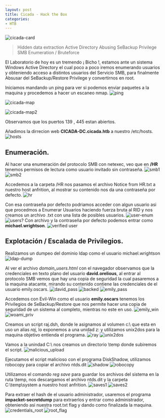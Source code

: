 ```yaml
---
layout: post
title: Cicada - Hack the Box
categories:
- HTB 
---
```






![cicada-card](https://github.com/user-attachments/assets/5296de6c-41fa-4ac3-9d03-a8b025a39787)
> Hidden data extraction Active Directory
> Abusing SeBackup Privilege
> SMB Enumeration / Bruteforce



El Laboratorio de hoy es un tremendo ¡ Bicho !, estamos ante un sistema Windows Active Directory el cual poco a poco iremos enumerando usuarios y obteniendo acceso a distintos usuarios del Servicio SMB, para finalmente Absusar del SeBackup/Restore Privilege y convertirnos en root.

Iniciamos mandando un ping para ver si podemos enviar paquetes a la maquina y procedemos a hacer un escaneo nmap.
![ping](https://github.com/user-attachments/assets/e5f01045-14e7-480c-b3e0-5834f3ba3421)

![cicada-map](https://github.com/user-attachments/assets/bc057823-303a-4d32-9dbc-e60295053338)

![cicada-map2](https://github.com/user-attachments/assets/8a70f91e-f0e7-45d2-842b-2f85ce00ff82)

Observamos que los puertos 139 , 445 estan abiertos.

Añadimos la dirrecion web **CICADA-DC.cicada.htb** a nuestro /etc/hosts.
![hosts](https://github.com/user-attachments/assets/a05d043a-dbe1-4a8d-abf4-311b5aeae5d5)


## Enumeración.

Al hacer una enumeración del protocolo SMB con netexec, veo que en **/HR** tenemos permisos de lectura como usuario invitado sin contraseña.
![smb1](https://github.com/user-attachments/assets/35bac525-87be-40a5-bc41-3e46dc13b407)
![smb2](https://github.com/user-attachments/assets/0b1c5319-fe63-4a7d-a9cb-1e19778068a2)

Accedemos a la carpeta /HR nos pasamos el archivo Notice from HR.txt a nuestro host anfrition, al mostrar su contenido nos da una contraseña por defecto.
![hr](https://github.com/user-attachments/assets/9f119c27-ea79-4919-bd4a-f7f8ea6d95dd)

Con esa contraseña por defecto podriamos acceder con algun usuario asi que procedmos a Enumerar Usuarios haciendo fuerza bruta al RID y nos creamos un archivo .txt con una lista de posibles usuarios.
![user-enum](https://github.com/user-attachments/assets/9698c631-09ca-42c6-aa29-2b0ead3a2bb9)
![users?](https://github.com/user-attachments/assets/fc6e6d3f-16b6-4e6b-a4c7-4a678582ecfb)
Con archivo y la contraseña por defecto podemos entrar como **michael.wrightson**.
![verified user](https://github.com/user-attachments/assets/49cd356d-e496-47ce-bda3-2cd240537a79)


## Explotación / Escalada de Privilegios.
Realizamos un dumpeo del dominio ldap como el usuario michael.wrightson
![ldap-dump](https://github.com/user-attachments/assets/e12a7840-9d36-4d34-95ea-cbb5b0a34672)

Al ver el archivo *domain_users.html* con el navegador observamos que la credenciales en texto plano del usuario **david.orelious**, al entrar al protocolo SMB vemos que hay una copia de seguridad la cual pasaremos a la maquina atacante, mirando su contenido contiene las credenciales de el usuario emily.oscars.
![david_pass](https://github.com/user-attachments/assets/08a85ee9-defa-4c7d-8f69-7f347ea13d7b)
![backed](https://github.com/user-attachments/assets/22899f1d-7726-4b63-86ac-682be75773b9)
![emily_pass](https://github.com/user-attachments/assets/81819965-dda5-4771-b1b0-63e413c5bc98)


Accedemos con Evil-Win como el usuario **emily.oscars** tenemos los Privilegios de SeBackup/Restore que nos permite hacer una copia de seguridad de un sistema al completo, mientras no este en uso.
![emily_win](https://github.com/user-attachments/assets/1c75404e-28b4-45f3-b92d-c0f2db2cb59d)
![woami_priv](https://github.com/user-attachments/assets/fb17102e-a48e-43a8-a040-4b463bd29869)

Creamos un script raj.dsh, donde le asignamos al volumen c:\ que esta en uso un alias *raj*, lo exponemos a una unidad z: y utilizamos unix2dos para la maquina objetivo entienda el programa.
![ray](https://github.com/user-attachments/assets/5d153a44-75a4-4d4f-bd33-06eb6f7e221a)
![unix2dos](https://github.com/user-attachments/assets/105a8b8e-e2fb-4f25-8db8-21c9698032d0)

Vamos a la unindad C:\ nos creamos un directorio \temp donde subiremos el script.
![malicious_upload](https://github.com/user-attachments/assets/671ef274-1d93-4885-a00d-f0d0afde12f3)

Ejecutamos el script malicioso con el programa DiskShadow, utilizamos robocopy para copiar el archivo ntds.dit 
![shadow](https://github.com/user-attachments/assets/ad7c7944-d1cd-4a26-818a-35b34507a718)
![robocopy](https://github.com/user-attachments/assets/f5bd58de-f420-4350-a8b2-049eb79c656d)


Utilizamos el comando *reg save* para guardar los archivos del sistema en la ruta \temp, nos descargamos el archivo ntds.dit y la carpeta C:\temp\system a nuestro host anfrition.
![saves1](https://github.com/user-attachments/assets/e92dbb67-9a9d-4a76-8e3c-f07d4c284e24)
![saves2](https://github.com/user-attachments/assets/24e201b9-042b-4f0f-94ad-d5d15b8c86b4)


Para extraer el hash de el usuario administrador, usaremos el programa **impacket-secretdump** para extraerlos y entrar como administrador, obteniendo asi nuestra root.txt flag y dando como finalizada la maquina.
![credentials_root](https://github.com/user-attachments/assets/d446aa25-11b8-4103-bbbc-b9dc85ea2074)
![root_flag](https://github.com/user-attachments/assets/6dd5518d-2cff-4b4c-939a-73e089c0331d)











